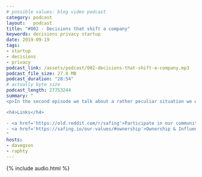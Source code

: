 ```yaml
---
# possible values: blog video podcast
category: podcast
layout:   podcast
title: "#002 - Decisions that shift a company"
keywords: decisions privacy startup
date: 2019-09-19
tags:
- startup
- decisions
- privacy
podcast_link: /assets/podcast/002-decisions-that-shift-a-company.mp3
podcast_file_size: 27.8 MB
podcast_duration: "28:54"
# actually byte size
podcast_length: 27753244
summary: "
<p>In the second episode we talk about a rather peculiar situation we were in for most of our journey and the challenges it brought along. We then go on to discuss how we came to a decision which shifted our company as a whole and how it will impact our future.</p>

<h4>Links</h4>

- <a href='https://old.reddit.com/r/safing'>Participate in our community: r/safing</a><br/>
- <a href='https://safing.io/our-values/#ownership'>Ownership & Influences of Safing</a><br/>
"
hosts:
- davegson
- raphty
---
```


{% include audio.html %}
